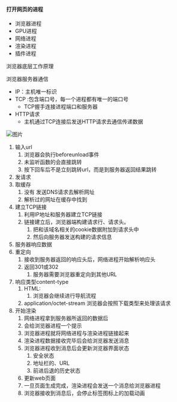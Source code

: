 

#### 打开网页的进程

* 浏览器进程
* GPU进程
* 网络进程
* 渲染进程
* 插件进程

浏览器底层工作原理

浏览器服务器通信

* IP：主机唯一标识
* TCP :包含端口号，每一个进程都有唯一的端口号
    * TCP握手连接进程端口和服务器
* HTTP请求
    * 主机通过TCP连接后发送HTTP请求去通信传递数据

![图片](https://uploader.shimo.im/f/8MYy4NMr6mWd8rBg.png!thumbnail?fileGuid=XqHGTWg6xTCKPqwr)





1. 输入url
    1. 浏览器会执行beforeunload事件
    2. 未监听函数的会直接跳转
    3. 按下回车后不是立刻跳转url，而是到服务器返回结果跳转
2. 发请求
3. 取缓存
    1. 没有  发送DNS请求去解析网址
    2. 解析过的网址在缓存中找到
4. 建立TCP链接
    1. 利用IP地址和服务器建立TCP链接
    2. 链接建立后，浏览器端构建请求行、请求头。
        1. 把和该域名相关的cookie数据附加到请求头中
        2. 然后向服务器发送构建的请求信息
5. 服务器响应数据
6. 重定向
    1. 接收到服务器返回的响应头后，网络进程开始解析响应头
    2. 返回301或302
        1. 服务器需要浏览器重定向到其他URL
7. 响应类型content-type
    1. HTML:
        1. 浏览器会继续进行导航流程
    2. application/octet-stream 浏览器会按照下载类型来处理该请求
8. 开始渲染
    1. 网络进程拿到服务器所返回的数据后
    2. 会给浏览器进程一个提示
    3. 浏览器进程就将网络进程与渲染进程链接起来
    4. 渲染进程数据接收完毕后会给浏览器发送消息
    5. 浏览器进程收到消息后会更新浏览器界面状态
        1. 安全状态
        2. 地址栏的、URL
        3. 前进后退的历史状态
    6. 更新web页面
    7. 一旦页面生成完成，渲染进程会发送一个消息给浏览器进程
    8. 浏览器接收到消息后，会停止标签图标上的加载动画




